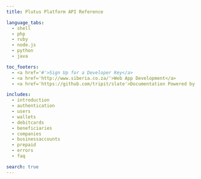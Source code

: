 ```yaml
---
title: Plutus Platform API Reference

language_tabs:
  - shell
  - php
  - ruby
  - node.js
  - python
  - java

toc_footers:
  - <a href='#'>Sign Up for a Developer Key</a>
  - <a href='http://www.siberia.co.za/'>Web App Development</a>
  - <a href='https://github.com/tripit/slate'>Documentation Powered by Slate</a>

includes:
  - introduction
  - authentication
  - users
  - wallets
  - debitcards
  - beneficiaries
  - companies
  - businessaccounts
  - prepaid
  - errors
  - faq

search: true
---
```

